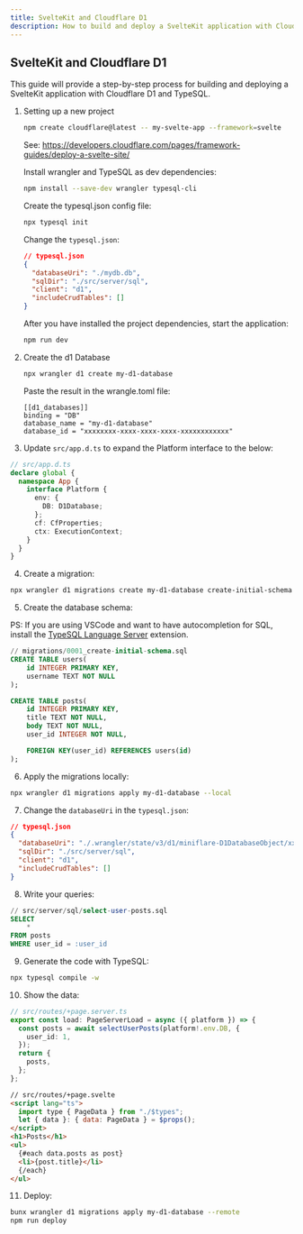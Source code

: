 ```yaml
---
title: SvelteKit and Cloudflare D1
description: How to build and deploy a SvelteKit application with Cloudflare D1 and TypeSQL
---
```


## SvelteKit and Cloudflare D1

This guide will provide a step-by-step process for building and deploying a SvelteKit application with Cloudflare D1 and TypeSQL.

1. Setting up a new project

   ```sh
   npm create cloudflare@latest -- my-svelte-app --framework=svelte
   ```

   See: https://developers.cloudflare.com/pages/framework-guides/deploy-a-svelte-site/

   Install wrangler and TypeSQL as dev dependencies:

   ```sh
   npm install --save-dev wrangler typesql-cli
   ```

   Create the typesql.json config file:

   ```sh
   npx typesql init
   ```

   Change the `typesql.json`:

   ```json
   // typesql.json
   {
     "databaseUri": "./mydb.db",
     "sqlDir": "./src/server/sql",
     "client": "d1",
     "includeCrudTables": []
   }
   ```

   After you have installed the project dependencies, start the application:

   ```sh
   npm run dev
   ```

2. Create the d1 Database

   ```sh
   npx wrangler d1 create my-d1-database
   ```

   Paste the result in the wrangle.toml file:

   ```
   [[d1_databases]]
   binding = "DB"
   database_name = "my-d1-database"
   database_id = "xxxxxxxx-xxxx-xxxx-xxxx-xxxxxxxxxxxx"
   ```

3. Update `src/app.d.ts` to expand the Platform interface to the below:

```ts
// src/app.d.ts
declare global {
  namespace App {
    interface Platform {
      env: {
        DB: D1Database;
      };
      cf: CfProperties;
      ctx: ExecutionContext;
    }
  }
}
```

4. Create a migration:

```sh
npx wrangler d1 migrations create my-d1-database create-initial-schema
```

5. Create the database schema:

PS: If you are using VSCode and want to have autocompletion for SQL, install the [TypeSQL Language Server](https://marketplace.visualstudio.com/manage/publishers/wsporto/extensions/typesql-language-server/hub?_a=acquisition) extension.

```sql
// migrations/0001_create-initial-schema.sql
CREATE TABLE users(
    id INTEGER PRIMARY KEY,
    username TEXT NOT NULL
);

CREATE TABLE posts(
    id INTEGER PRIMARY KEY,
    title TEXT NOT NULL,
    body TEXT NOT NULL,
    user_id INTEGER NOT NULL,

    FOREIGN KEY(user_id) REFERENCES users(id)
);
```

6. Apply the migrations locally:

```sh
npx wrangler d1 migrations apply my-d1-database --local
```

7. Change the `databaseUri` in the `typesql.json`:

```json
// typesql.json
{
  "databaseUri": "./.wrangler/state/v3/d1/miniflare-D1DatabaseObject/xxxxxxxxxxxxxxxxxxxxxxxxxxxxxxxxxxxxxxxxxxxxxxxxxxxxxxxxxxxxxxxxxxxxxxxxxxxxxxxx.sqlite",
  "sqlDir": "./src/server/sql",
  "client": "d1",
  "includeCrudTables": []
}
```

8. Write your queries:

```sql
// src/server/sql/select-user-posts.sql
SELECT
    *
FROM posts
WHERE user_id = :user_id
```

9. Generate the code with TypeSQL:

```sh
npx typesql compile -w
```

10. Show the data:

```ts
// src/routes/+page.server.ts
export const load: PageServerLoad = async ({ platform }) => {
  const posts = await selectUserPosts(platform!.env.DB, {
    user_id: 1,
  });
  return {
    posts,
  };
};
```

```html
// src/routes/+page.svelte
<script lang="ts">
  import type { PageData } from "./$types";
  let { data }: { data: PageData } = $props();
</script>
<h1>Posts</h1>
<ul>
  {#each data.posts as post}
  <li>{post.title}</li>
  {/each}
</ul>
```

11. Deploy:

```sh
bunx wrangler d1 migrations apply my-d1-database --remote
npm run deploy
```
